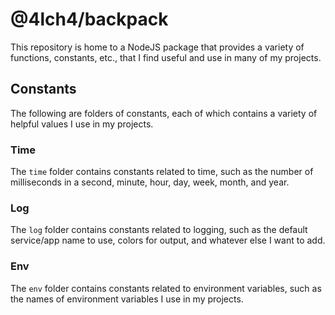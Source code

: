 # @4lch4/backpack

This repository is home to a NodeJS package that provides a variety of functions, constants, etc., that I find useful and use in many of my projects.

## Constants

The following are folders of constants, each of which contains a variety of helpful values I use in my projects.

### Time

The `time` folder contains constants related to time, such as the number of milliseconds in a second, minute, hour, day, week, month, and year.

### Log

The `log` folder contains constants related to logging, such as the default service/app name to use, colors for output, and whatever else I want to add.

### Env

The `env` folder contains constants related to environment variables, such as the names of environment variables I use in my projects.
